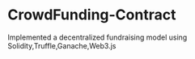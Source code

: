 # CrowdFunding-Contract
Implemented a decentralized fundraising model using Solidity,Truffle,Ganache,Web3.js
